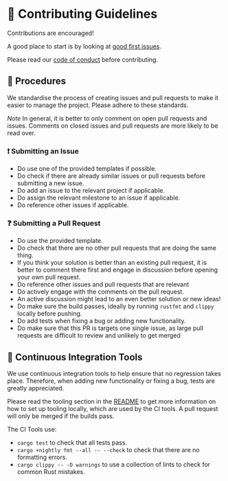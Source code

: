 # 👥 Contributing Guidelines

Contributions are encouraged!

A good place to start is by looking at [good first issues](https://github.com/JSAbrahams/mamba/labels/good%20first%20issue).

Please read our [code of conduct](/CODE_OF_CONDUCT.md) before contributing.

## 📝 Procedures

We standardise the process of creating issues and pull requests to make it easier to manage the project.
Please adhere to these standards.

*Note* In general, it is better to only comment on open pull requests and issues.
Comments on closed issues and pull requests are more likely to be read over.

### ❗ Submitting an Issue

-	Do use one of the provided templates if possible.
-	Do check if there are already similar issues or pull requests before submitting a new issue.
-	Do add an issue to the relevant project if applicable.
-	Do assign the relevant milestone to an issue if applicable.
-	Do reference other issues if applicable.

### ❓ Submitting a Pull Request

-	Do use the provided template.
-	Do check that there are no other pull requests that are doing the same thing. 
  - If you think your solution is better than an existing pull request, it is better to comment there first and engage in discussion before opening your own pull request.
-	Do reference other issues and pull requests that are relevant
-	Do actively engage with the comments on the pull request. 
  - An active discussion might lead to an even better solution or new ideas!
-	Do make sure the build passes, ideally by running `rustfmt` and `clippy` locally before pushing.
-	Do add tests when fixing a bug or adding new functionality.
-	Do make sure that this PR is targets one single issue, as large pull requests are difficult to review and unlikely to get merged

## 🔄 Continuous Integration Tools

We use continuous integration tools to help ensure that no regression takes place.
Therefore, when adding new functionality or fixing a bug, tests are greatly appreciated.

Please read the tooling section in the [README](/README.md) to get more information on how to set up tooling locally, which are used by the CI tools.
A pull request will only be merged if the builds pass.

The CI Tools use:
-	`cargo test` to check that all tests pass.
-	`cargo +nightly fmt --all -- --check` to check that there are no formatting errors.
-	`cargo clippy -- -D warnings` to use a collection of lints to check for common Rust mistakes.

